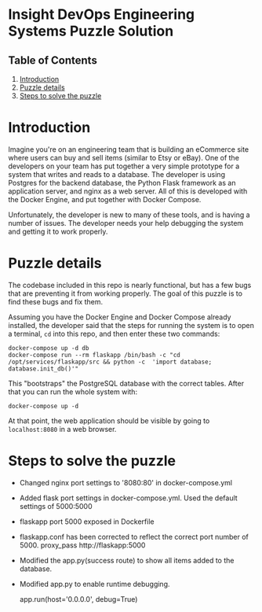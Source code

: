 # Insight DevOps Engineering Systems Puzzle Solution

## Table of Contents

1. [Introduction](README.md#introduction)
2. [Puzzle details](README.md#puzzle-details)
3. [Steps to solve the puzzle](README.md#Steps-to-solve-the-puzzle)




# Introduction

Imagine you're on an engineering team that is building an eCommerce site where users can buy and sell items (similar to Etsy or eBay). One of the developers on your team has put together a very simple prototype for a system that writes and reads to a database. The developer is using Postgres for the backend database, the Python Flask framework as an application server, and nginx as a web server. All of this is developed with the Docker Engine, and put together with Docker Compose.

Unfortunately, the developer is new to many of these tools, and is having a number of issues. The developer needs your help debugging the system and getting it to work properly.

# Puzzle details

The codebase included in this repo is nearly functional, but has a few bugs that are preventing it from working properly. The goal of this puzzle is to find these bugs and fix them. 

Assuming you have the Docker Engine and Docker Compose already installed, the developer said that the steps for running the system is to open a terminal, `cd` into this repo, and then enter these two commands:

    docker-compose up -d db
    docker-compose run --rm flaskapp /bin/bash -c "cd /opt/services/flaskapp/src && python -c  'import database; database.init_db()'"

This "bootstraps" the PostgreSQL database with the correct tables. After that you can run the whole system with:

    docker-compose up -d

At that point, the web application should be visible by going to `localhost:8080` in a web browser. 



# Steps to solve the puzzle
* Changed nginx port settings to '8080:80' in docker-compose.yml
* Added flask port settings in docker-compose.yml. Used the default settings of 5000:5000
* flaskapp port 5000 exposed in Dockerfile
* flaskapp.conf has been corrected to reflect the correct port number of 5000. 
    proxy_pass http://flaskapp:5000
* Modified the app.py(success route) to show all items added to the database. 
* Modified app.py to enable runtime debugging.

    app.run(host='0.0.0.0', debug=True)


